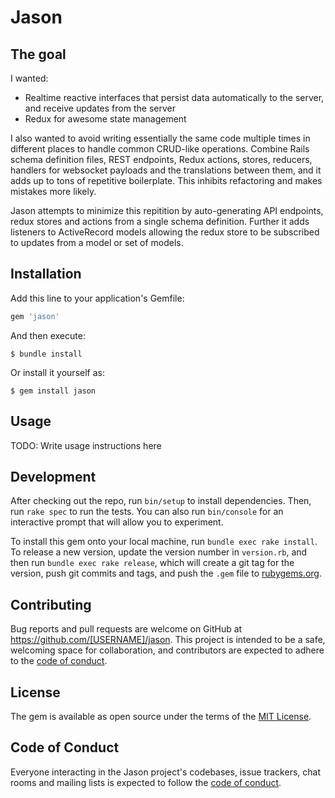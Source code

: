 # Jason

## The goal

I wanted:
 - Realtime reactive interfaces that persist data automatically to the server, and receive updates from the server
 - Redux for awesome state management

I also wanted to avoid writing essentially the same code multiple times in different places to handle common CRUD-like operations. Combine Rails schema definition files, REST endpoints, Redux actions, stores, reducers, handlers for websocket payloads and the translations between them, and it adds up to tons of repetitive boilerplate. This inhibits refactoring and makes mistakes more likely.

Jason attempts to minimize this repitition by auto-generating API endpoints, redux stores and actions from a single schema definition. Further it adds listeners to ActiveRecord models allowing the redux store to be subscribed to updates from a model or set of models.

## Installation

Add this line to your application's Gemfile:

```ruby
gem 'jason'
```

And then execute:

    $ bundle install

Or install it yourself as:

    $ gem install jason

## Usage

TODO: Write usage instructions here

## Development

After checking out the repo, run `bin/setup` to install dependencies. Then, run `rake spec` to run the tests. You can also run `bin/console` for an interactive prompt that will allow you to experiment.

To install this gem onto your local machine, run `bundle exec rake install`. To release a new version, update the version number in `version.rb`, and then run `bundle exec rake release`, which will create a git tag for the version, push git commits and tags, and push the `.gem` file to [rubygems.org](https://rubygems.org).

## Contributing

Bug reports and pull requests are welcome on GitHub at https://github.com/[USERNAME]/jason. This project is intended to be a safe, welcoming space for collaboration, and contributors are expected to adhere to the [code of conduct](https://github.com/[USERNAME]/jason/blob/master/CODE_OF_CONDUCT.md).


## License

The gem is available as open source under the terms of the [MIT License](https://opensource.org/licenses/MIT).

## Code of Conduct

Everyone interacting in the Jason project's codebases, issue trackers, chat rooms and mailing lists is expected to follow the [code of conduct](https://github.com/[USERNAME]/jason/blob/master/CODE_OF_CONDUCT.md).
